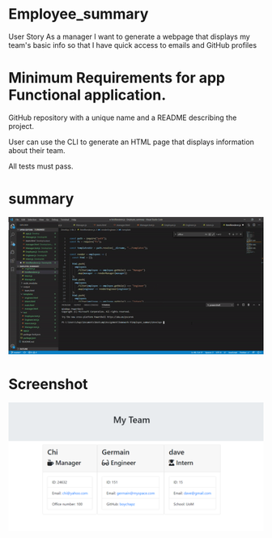 # Employee_summary

User Story
As a manager I want to generate a webpage that displays my team's basic info so that I have quick access to emails and GitHub profiles

# Minimum Requirements for app Functional application.

GitHub repository with a unique name and a README describing the project.

User can use the CLI to generate an HTML page that displays information about their team.

All tests must pass.

# summary
![](Assets/code.gif)

# Screenshot
![](Assets/march15.PNG)
